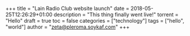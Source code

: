 +++
title = "Lain Radio Club website launch"
date = 2018-05-25T12:26:29+01:00
description = "This thing finally went live!"
torrent = "Hello"
draft = true
toc = false
categories = ["technology"]
tags = ["hello", "world"]
author = "zeta@pleroma.soykaf.com"
+++
